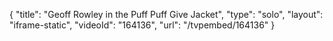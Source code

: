 {
    "title": "Geoff Rowley in the Puff Puff Give Jacket",
    "type": "solo",
    "layout": "iframe-static",
    "videoId": "164136",
    "url": "\/tvpembed\/164136"
}